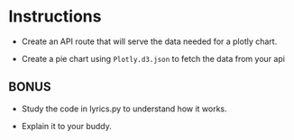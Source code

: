 # Instructions

* Create an API route that will serve the data needed for a plotly chart.

* Create a pie chart using `Plotly.d3.json` to fetch the data from your api

## BONUS

* Study the code in lyrics.py to understand how it works.

* Explain it to your buddy.
